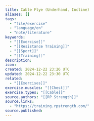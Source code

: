```yaml
---
title: Cable Flye (Underhand, Incline)
aliases: []
tags:
  - "file/exercise"
  - "language/en"
  - "note/literature"
keywords:
  - "[[Exercise]]"
  - "[[Resistance Training]]"
  - "[[Sport]]"
  - "[[Training]]"
description: 
icon: 
created: 2024-12-22 23:26 UTC
updated: 2024-12-22 23:30 UTC
related:
  - "[[Exercises]]"
exercise.muscles: "[[Chest]]"
exercise.types: "[[Cable]]"
source.authors: "[[RP Strength]]"
source.links:
  - "https://training.rpstrength.com/"
source.published: 
---
```

